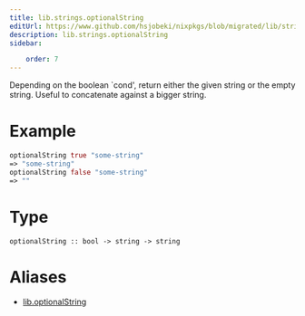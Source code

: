 ```yaml
---
title: lib.strings.optionalString
editUrl: https://www.github.com/hsjobeki/nixpkgs/blob/migrated/lib/strings.nix#L347C5
description: lib.strings.optionalString
sidebar:

    order: 7
---
```


Depending on the boolean `cond', return either the given string
or the empty string. Useful to concatenate against a bigger string.

# Example

```nix
optionalString true "some-string"
=> "some-string"
optionalString false "some-string"
=> ""
```

# Type

```
optionalString :: bool -> string -> string
```


# Aliases

- [lib.optionalString](/nix-doc-comments/reference/lib/lib-optionalstring)


